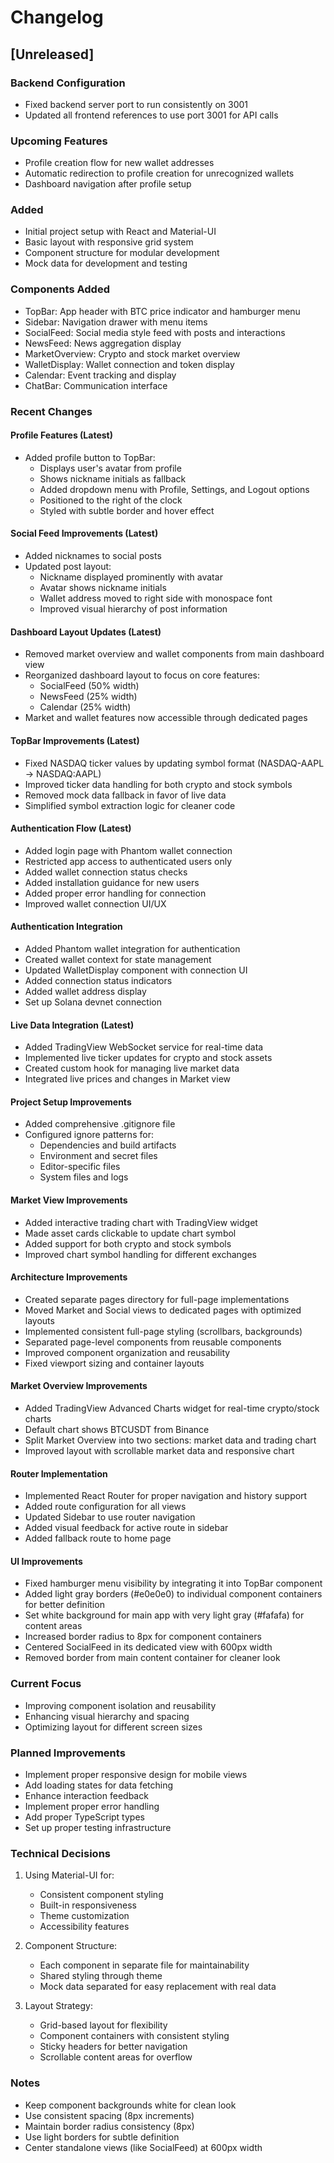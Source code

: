 # Changelog

## [Unreleased]

### Backend Configuration
- Fixed backend server port to run consistently on 3001
- Updated all frontend references to use port 3001 for API calls

### Upcoming Features
- Profile creation flow for new wallet addresses
- Automatic redirection to profile creation for unrecognized wallets
- Dashboard navigation after profile setup


### Added
- Initial project setup with React and Material-UI
- Basic layout with responsive grid system
- Component structure for modular development
- Mock data for development and testing

### Components Added
- TopBar: App header with BTC price indicator and hamburger menu
- Sidebar: Navigation drawer with menu items
- SocialFeed: Social media style feed with posts and interactions
- NewsFeed: News aggregation display
- MarketOverview: Crypto and stock market overview
- WalletDisplay: Wallet connection and token display
- Calendar: Event tracking and display
- ChatBar: Communication interface

### Recent Changes

#### Profile Features (Latest)
- Added profile button to TopBar:
  - Displays user's avatar from profile
  - Shows nickname initials as fallback
  - Added dropdown menu with Profile, Settings, and Logout options
  - Positioned to the right of the clock
  - Styled with subtle border and hover effect

#### Social Feed Improvements (Latest)
- Added nicknames to social posts
- Updated post layout:
  - Nickname displayed prominently with avatar
  - Avatar shows nickname initials
  - Wallet address moved to right side with monospace font
  - Improved visual hierarchy of post information

#### Dashboard Layout Updates (Latest)
- Removed market overview and wallet components from main dashboard view
- Reorganized dashboard layout to focus on core features:
  - SocialFeed (50% width)
  - NewsFeed (25% width)
  - Calendar (25% width)
- Market and wallet features now accessible through dedicated pages

#### TopBar Improvements (Latest)
- Fixed NASDAQ ticker values by updating symbol format (NASDAQ-AAPL → NASDAQ:AAPL)
- Improved ticker data handling for both crypto and stock symbols
- Removed mock data fallback in favor of live data
- Simplified symbol extraction logic for cleaner code

#### Authentication Flow (Latest)
- Added login page with Phantom wallet connection
- Restricted app access to authenticated users only
- Added wallet connection status checks
- Added installation guidance for new users
- Added proper error handling for connection
- Improved wallet connection UI/UX

#### Authentication Integration
- Added Phantom wallet integration for authentication
- Created wallet context for state management
- Updated WalletDisplay component with connection UI
- Added connection status indicators
- Added wallet address display
- Set up Solana devnet connection

#### Live Data Integration (Latest)
- Added TradingView WebSocket service for real-time data
- Implemented live ticker updates for crypto and stock assets
- Created custom hook for managing live market data
- Integrated live prices and changes in Market view

#### Project Setup Improvements
- Added comprehensive .gitignore file
- Configured ignore patterns for:
  - Dependencies and build artifacts
  - Environment and secret files
  - Editor-specific files
  - System files and logs

#### Market View Improvements
- Added interactive trading chart with TradingView widget
- Made asset cards clickable to update chart symbol
- Added support for both crypto and stock symbols
- Improved chart symbol handling for different exchanges

#### Architecture Improvements
- Created separate pages directory for full-page implementations
- Moved Market and Social views to dedicated pages with optimized layouts
- Implemented consistent full-page styling (scrollbars, backgrounds)
- Separated page-level components from reusable components
- Improved component organization and reusability
- Fixed viewport sizing and container layouts

#### Market Overview Improvements
- Added TradingView Advanced Charts widget for real-time crypto/stock charts
- Default chart shows BTCUSDT from Binance
- Split Market Overview into two sections: market data and trading chart
- Improved layout with scrollable market data and responsive chart

#### Router Implementation
- Implemented React Router for proper navigation and history support
- Added route configuration for all views
- Updated Sidebar to use router navigation
- Added visual feedback for active route in sidebar
- Added fallback route to home page

#### UI Improvements
- Fixed hamburger menu visibility by integrating it into TopBar component
- Added light gray borders (#e0e0e0) to individual component containers for better definition
- Set white background for main app with very light gray (#fafafa) for content areas
- Increased border radius to 8px for component containers
- Centered SocialFeed in its dedicated view with 600px width
- Removed border from main content container for cleaner look

### Current Focus
- Improving component isolation and reusability
- Enhancing visual hierarchy and spacing
- Optimizing layout for different screen sizes

### Planned Improvements
- Implement proper responsive design for mobile views
- Add loading states for data fetching
- Enhance interaction feedback
- Implement proper error handling
- Add proper TypeScript types
- Set up proper testing infrastructure

### Technical Decisions
1. Using Material-UI for:
   - Consistent component styling
   - Built-in responsiveness
   - Theme customization
   - Accessibility features

2. Component Structure:
   - Each component in separate file for maintainability
   - Shared styling through theme
   - Mock data separated for easy replacement with real data

3. Layout Strategy:
   - Grid-based layout for flexibility
   - Component containers with consistent styling
   - Sticky headers for better navigation
   - Scrollable content areas for overflow

### Notes
- Keep component backgrounds white for clean look
- Use consistent spacing (8px increments)
- Maintain border radius consistency (8px)
- Use light borders for subtle definition
- Center standalone views (like SocialFeed) at 600px width
